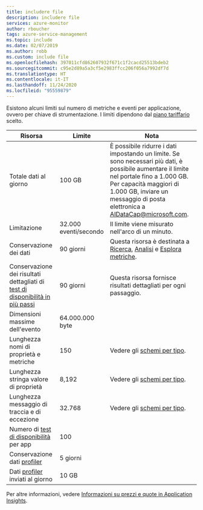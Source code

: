 ```yaml
---
title: includere file
description: includere file
services: azure-monitor
author: rboucher
tags: azure-service-management
ms.topic: include
ms.date: 02/07/2019
ms.author: robb
ms.custom: include file
ms.openlocfilehash: 397011cfd862607932f671c1f2cacd25513bdeb2
ms.sourcegitcommit: c95e2d89a5a3cf5e2983ffcc206f056a7992df7d
ms.translationtype: HT
ms.contentlocale: it-IT
ms.lasthandoff: 11/24/2020
ms.locfileid: "95559879"
---
```

Esistono alcuni limiti sul numero di metriche e eventi per applicazione, ovvero per chiave di strumentazione. I limiti dipendono dal [piano tariffario](https://azure.microsoft.com/pricing/details/application-insights/) scelto.

| Risorsa | Limite | Nota
| --- | --- | --- |
| Totale dati al giorno | 100 GB | È possibile ridurre i dati impostando un limite. Se sono necessari più dati, è possibile aumentare il limite nel portale fino a 1.000 GB. Per capacità maggiori di 1.000 GB, inviare un messaggio di posta elettronica a AIDataCap@microsoft.com.
| Limitazione | 32.000 eventi/secondo | Il limite viene misurato nell'arco di un minuto.
| Conservazione dei dati | 90 giorni | Questa risorsa è destinata a [Ricerca](../articles/azure-monitor/app/diagnostic-search.md), [Analisi](../articles/azure-monitor/log-query/log-query-overview.md) e [Esplora metriche](../articles/azure-monitor/platform/metrics-charts.md).
| Conservazione dei risultati dettagliati di [test di disponibilità in più passi](../articles/azure-monitor/app/availability-multistep.md) | 90 giorni | Questa risorsa fornisce risultati dettagliati per ogni passaggio.
| Dimensioni massime dell'evento | 64.000.000 byte |
| Lunghezza nomi di proprietà e metriche | 150 | Vedere gli [schemi per tipo](https://github.com/MohanGsk/ApplicationInsights-Home/tree/master/EndpointSpecs/Schemas/Bond/).
| Lunghezza stringa valore di proprietà | 8,192 | Vedere gli [schemi per tipo](https://github.com/MohanGsk/ApplicationInsights-Home/tree/master/EndpointSpecs/Schemas/Bond/).
| Lunghezza messaggio di traccia e di eccezione | 32.768  | Vedere gli [schemi per tipo](https://github.com/MohanGsk/ApplicationInsights-Home/tree/master/EndpointSpecs/Schemas/Bond/).
| Numero di [test di disponibilità](../articles/azure-monitor/app/monitor-web-app-availability.md) per app | 100 |
| Conservazione dati [profiler](../articles/azure-monitor/app/profiler.md) | 5 giorni |
| Dati [profiler](../articles/azure-monitor/app/profiler.md) inviati al giorno | 10 GB |

Per altre informazioni, vedere [Informazioni su prezzi e quote in Application Insights](../articles/azure-monitor/app/pricing.md).